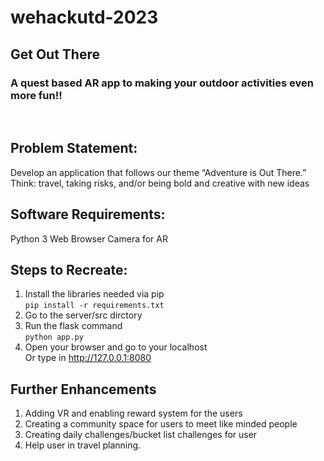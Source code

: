 # wehackutd-2023

## Get Out There
### A quest based AR app to making your outdoor activities even more fun!!
<br>

## Problem Statement:
Develop an application that follows our theme “Adventure is Out There.” Think: travel, taking risks, and/or being bold and creative with new ideas

## Software Requirements:
Python 3
Web Browser
Camera for AR

## Steps to Recreate:
1. Install the libraries needed via pip  <br> `pip install -r requirements.txt`
2. Go to the server/src dirctory
3. Run the flask command <br><t> `python app.py`
4. Open your browser and go to your localhost <br>Or type in http://127.0.0.1:8080

## Further Enhancements
1. Adding VR and enabling reward system for the users
2. Creating a community space for users to meet like minded people
3. Creating daily challenges/bucket list challenges for user
4. Help user in travel planning.
